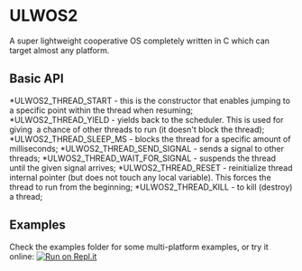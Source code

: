 # ULWOS2
A super lightweight cooperative OS completely written in C which can target almost any platform.
## Basic API
*ULWOS2_THREAD_START - this is the constructor that enables jumping to a specific point within the thread when resuming;
*ULWOS2_THREAD_YIELD - yields back to the scheduler. This is used for giving  a chance of other threads to run (it doesn't block the thread);
*ULWOS2_THREAD_SLEEP_MS - blocks the thread for a specific amount of milliseconds;
*ULWOS2_THREAD_SEND_SIGNAL - sends a signal to other threads;
*ULWOS2_THREAD_WAIT_FOR_SIGNAL - suspends the thread until the given signal arrives;
*ULWOS2_THREAD_RESET - reinitialize thread internal pointer (but does not touch any local variable). This forces the thread to run from the beginning;
*ULWOS2_THREAD_KILL - to kill (destroy) a thread;
## Examples
Check the examples folder for some multi-platform examples, or try it online: [![Run on Repl.it](https://repl.it/badge/github/fabiopjve/ULWOS2)](https://repl.it/github/fabiopjve/ULWOS2)

